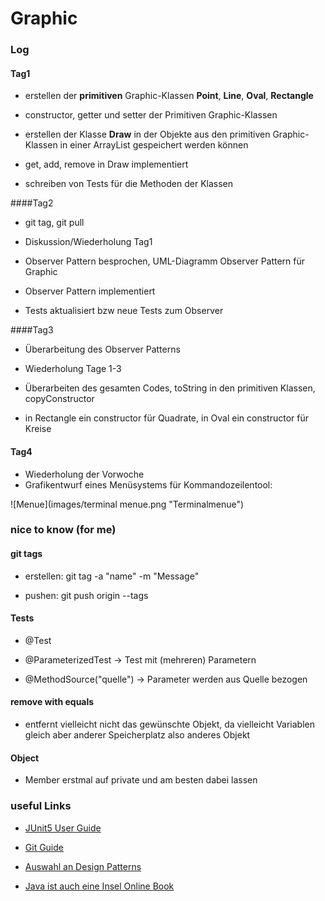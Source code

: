 

# Graphic


### Log
#### Tag1
- erstellen der **primitiven** Graphic-Klassen **Point**, **Line**, **Oval**, **Rectangle**

- constructor, getter und setter der Primitiven Graphic-Klassen


- erstellen der Klasse **Draw** in der Objekte aus den primitiven Graphic-Klassen in einer ArrayList gespeichert werden 
können

- get, add, remove in Draw implementiert

- schreiben von Tests für die Methoden der Klassen

####Tag2
- git tag, git pull

- Diskussion/Wiederholung Tag1

- Observer Pattern besprochen, UML-Diagramm Observer Pattern für Graphic

- Observer Pattern implementiert

- Tests aktualisiert bzw neue Tests zum Observer

####Tag3
- Überarbeitung des Observer Patterns

- Wiederholung Tage 1-3

- Überarbeiten des gesamten Codes, toString in den primitiven Klassen, copyConstructor

- in Rectangle ein constructor für Quadrate, in Oval ein constructor für Kreise


#### Tag4

- Wiederholung der Vorwoche
- Grafikentwurf eines Menüsystems für Kommandozeilentool:

![Menue](images/terminal menue.png "Terminalmenue")


### nice to know (for me)
#### git tags

- erstellen: git tag -a "name" -m "Message"

- pushen:    git push origin --tags


#### Tests
- @Test

- @ParameterizedTest          -> Test mit (mehreren) Parametern

- @MethodSource("quelle")     -> Parameter werden aus Quelle bezogen

#### remove with equals
- entfernt vielleicht nicht das gewünschte Objekt, 
da vielleicht Variablen gleich aber anderer Speicherplatz also anderes Objekt




#### Object

- Member erstmal auf private und am besten dabei lassen

### useful Links

- [JUnit5 User Guide](https://junit.org/junit5/docs/current/user-guide/)

- [Git Guide](https://git-scm.com/book/de/v2)

- [Auswahl an Design Patterns](https://www.philipphauer.de/study/se/design-pattern.php)

- [Java ist auch eine Insel Online Book](http://openbook.rheinwerk-verlag.de/javainsel9/)